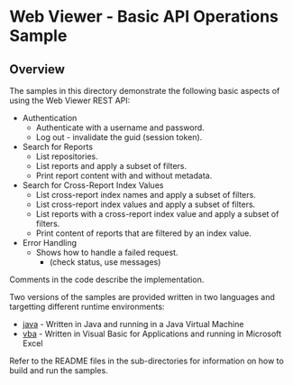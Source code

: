 # Web Viewer - Basic API Operations Sample

## Overview

The samples in this directory demonstrate the following basic aspects of using the
Web Viewer REST API:

  * Authentication
    * Authenticate with a username and password.
    * Log out - invalidate the guid (session token).
  * Search for Reports
    * List repositories.
    * List reports and apply a subset of filters.
    * Print report content with and without metadata.
  * Search for Cross-Report Index Values
    * List cross-report index names and apply a subset of filters.
    * List cross-report index values and apply a subset of filters.
    * List reports with a cross-report index value and apply a subset of filters.
    * Print content of reports that are filtered by an index value.
  * Error Handling
    * Shows how to handle a failed request.
      * (check status, use messages)

Comments in the code describe the implementation.

Two versions of the samples are provided written in two languages and targetting different
runtime environments:

- [java](java) - Written in Java and running in a Java Virtual Machine
- [vba](vba) - Written in Visual Basic for Applications and running in Microsoft Excel

Refer to the README files in the sub-directories for information on how to build and
run the samples.
